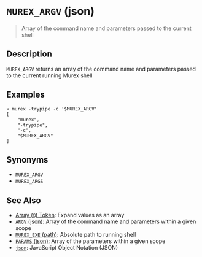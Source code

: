 # `MUREX_ARGV` (json)

> Array of the command name and parameters passed to the current shell

## Description

`MUREX_ARGV` returns an array of the command name and parameters passed to
the current running Murex shell



## Examples

```
» murex -trypipe -c '$MUREX_ARGV'
[
    "murex",
    "-trypipe",
    "-c",
    "$MUREX_ARGV"
]
```

## Synonyms

* `MUREX_ARGV`
* `MUREX_ARGS`


## See Also

* [Array (`@`) Token](../parser/array.md):
  Expand values as an array
* [`ARGV` (json)](../variables/ARGV.md):
  Array of the command name and parameters within a given scope
* [`MUREX_EXE` (path)](../variables/MUREX_EXE.md):
  Absolute path to running shell
* [`PARAMS` (json)](../variables/PARAMS.md):
  Array of the parameters within a given scope
* [`json`](../types/json.md):
  JavaScript Object Notation (JSON)